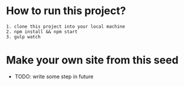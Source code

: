 # How to run this project?
```
1. clone this project into your local machine
2. npm install && npm start
3. gulp watch
```

# Make your own site from this seed
* TODO: write some step in future